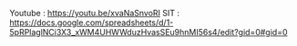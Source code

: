 Youtube : https://youtu.be/xvaNaSnvoRI
SIT : https://docs.google.com/spreadsheets/d/1-5pRPlaglNCi3X3_xWM4UHWWduzHvasSEu9hnMI56s4/edit?gid=0#gid=0
